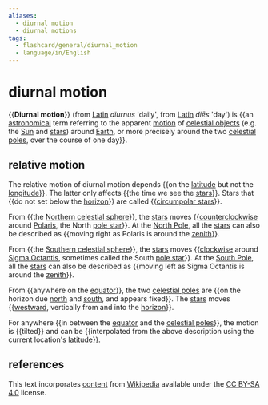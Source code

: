 ```yaml
---
aliases:
  - diurnal motion
  - diurnal motions
tags:
  - flashcard/general/diurnal_motion
  - language/in/English
---
```


# diurnal motion

{{__Diurnal motion__}} (from [Latin](Latin.md) _diurnus_ 'daily', from [Latin](Latin.md) _diēs_ 'day') is {{an [astronomical](astronomy.md) term referring to the apparent [motion](motion.md) of [celestial objects](astronomical%20object.md) (e.g. the [Sun](Sun.md) and [stars](star.md)) around [Earth](Earth.md), or more precisely around the two [celestial poles](celestial%20pole.md), over the course of one day}}. <!--SR:!2024-07-02,4,277!2024-07-02,4,277-->

## relative motion

The relative motion of diurnal motion depends {{on the [latitude](latitude.md) but not the [longitude](longitude.md)}}. The latter only affects {{the time we see the [stars](star.md)}}. Stars that {{do not set below the [horizon](horizon.md)}} are called {{[circumpolar stars](circumpolar%20star.md)}}. <!--SR:!2024-07-02,4,277!2024-07-02,4,277!2024-07-02,4,277!2024-07-02,4,277-->

From {{the [Northern celestial sphere](Northern%20celestial%20sphere.md)}}, the [stars](star.md) moves {{[counterclockwise](clockwise.md) around [Polaris](Polaris.md), the North [pole star](pole%20star.md)}}. At the [North Pole](North%20Pole.md), all the [stars](star.md) can also be described as {{moving right as Polaris is around the [zenith](zenith.md)}}. <!--SR:!2024-07-02,4,277!2024-07-02,4,277!2024-07-02,4,277-->

From {{the [Southern celestial sphere](Southern%20celestial%20sphere.md)}}, the [stars](star.md) moves {{[clockwise](clockwise.md) around [Sigma Octantis](Sigma%20Octantis.md), sometimes called the South [pole star](pole%20star.md)}}. At the [South Pole](South%20Pole.md), all the [stars](star.md) can also be described as {{moving left as Sigma Octantis is around the [zenith](zenith.md)}}. <!--SR:!2024-07-02,4,277!2024-07-02,4,270!2024-07-02,4,277-->

From {{anywhere on the [equator](equator.md)}}, the two [celestial poles](celestial%20pole.md) are {{on the horizon due [north](north.md) and [south](south.md), and appears fixed}}. The [stars](star.md) moves {{[westward](west.md), vertically from and into the [horizon](horizon.md)}}. <!--SR:!2024-07-02,4,277!2024-07-01,3,250!2024-07-02,4,277-->

For anywhere {{in between the [equator](equator.md) and the [celestial poles](celestial%20pole.md)}}, the motion is {{tilted}} and can be {{interpolated from the above description using the current location's [latitude](latitude.md)}}. <!--SR:!2024-07-02,4,270!2024-07-02,4,270!2024-07-02,4,270-->

## references

This text incorporates [content](https://en.wikipedia.org/wiki/diurnal_motion) from [Wikipedia](Wikipedia.md) available under the [CC BY-SA 4.0](https://creativecommons.org/licenses/by-sa/4.0/) license.
